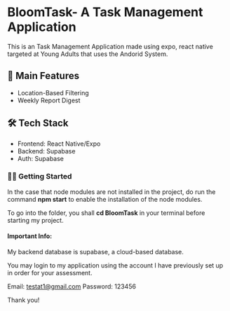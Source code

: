 # BloomTask- A Task Management Application
This is an Task Management Application made using expo, react native targeted at Young Adults that uses the Andorid System.

## 🚀 Main Features

- Location-Based Filtering
- Weekly Report Digest

## 🛠️ Tech Stack

- Frontend: React Native/Expo
- Backend: Supabase
- Auth: Supabase 

### 🧑‍💻 Getting Started

In the case that node modules are not installed in the project, do run the command **npm start** to enable the installation of the node modules.

To go into the folder, you shall **cd BloomTask** in your terminal before starting my project.

#### Important Info:
My backend database is supabase, a cloud-based database.

You may login to my application using the account I have previously set up in order for your assessment.

Email: testat1@gmail.com
Password: 123456

Thank you!
